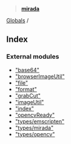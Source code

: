 > **[mirada](README.md)**

[Globals](README.md) /

## Index

### External modules

* ["base64"](modules/_base64_.md)
* ["browserImageUtil"](modules/_browserimageutil_.md)
* ["file"](modules/_file_.md)
* ["format"](modules/_format_.md)
* ["grabCut"](modules/_grabcut_.md)
* ["imageUtil"](modules/_imageutil_.md)
* ["index"](modules/_index_.md)
* ["opencvReady"](modules/_opencvready_.md)
* ["types/emscripten"](modules/_types_emscripten_.md)
* ["types/mirada"](modules/_types_mirada_.md)
* ["types/opencv"](modules/_types_opencv_.md)